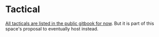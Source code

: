 # Tactical

[All tacticals are listed in the public gitbook for now](https://dao-incubator.gitbook.io/wiki/org/tacticals). But it is part of this space's proposal to eventually host instead.

